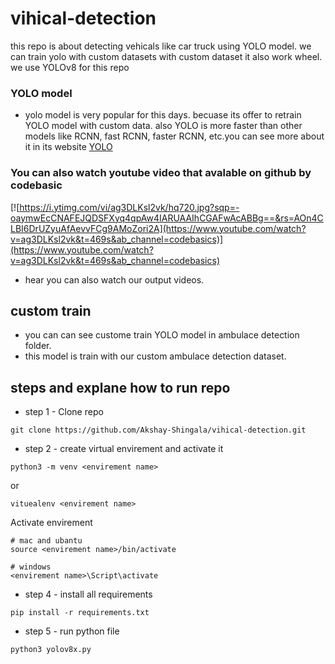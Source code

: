 # vihical-detection
 this repo is about detecting vehicals like car truck using YOLO model. we can train yolo with custom datasets with custom dataset it also work wheel.
 we use YOLOv8 for this repo 

 ### YOLO model 
 * yolo model is very popular for this days. becuase its offer to retrain YOLO model with custom data. also YOLO is more faster than other models like RCNN, fast RCNN, faster RCNN, etc.you can see more about it in its website [YOLO](https://docs.ultralytics.com/)

 ### You can also watch youtube video that avalable on github by codebasic 
 [![https://i.ytimg.com/vi/ag3DLKsl2vk/hq720.jpg?sqp=-oaymwEcCNAFEJQDSFXyq4qpAw4IARUAAIhCGAFwAcABBg==&rs=AOn4CLBI6DrUZyuAfAevvFCg9AMoZori2A](https://www.youtube.com/watch?v=ag3DLKsl2vk&t=469s&ab_channel=codebasics)](https://www.youtube.com/watch?v=ag3DLKsl2vk&t=469s&ab_channel=codebasics)

- hear you can also watch our output videos.

## custom train
- you can can see custome train YOLO model in ambulace detection folder.
- this model is train with our custom ambulace detection dataset.


## steps and explane how to run repo
* step 1 - Clone repo 
``` 
git clone https://github.com/Akshay-Shingala/vihical-detection.git 
```

* step 2 - create virtual envirement and activate it

```
python3 -m venv <envirement name>
```
or
```
vituealenv <envirement name>
```
Activate envirement

```
# mac and ubantu
source <envirement name>/bin/activate

# windows
<envirement name>\Script\activate
```
* step 4 - install all requirements
```
pip install -r requirements.txt
```

* step 5 - run python file
```
python3 yolov8x.py
```
